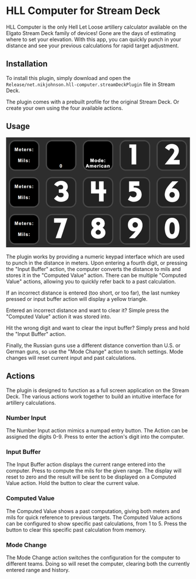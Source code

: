 # HLL Computer for Stream Deck

HLL Computer is the only Hell Let Loose artillery calculator available on the Elgato Stream Deck family of devices!
Gone are the days of estimating where to set your elevation. With this app, you can quickly punch in your distance
and see your previous calculations for rapid target adjustment.

## Installation

To install this plugin, simply download and open the `Release/net.nikjohnson.hll-computer.streamDeckPlugin` file in Stream Deck.

The plugin comes with a prebuilt profile for the original Stream Deck. Or create your own using the four available actions.

## Usage

![example](assets/base.png "Example image of profile")

The plugin works by providing a numeric keypad interface which are used to punch in the distance in meters. Upon entering a fourth digit, or
pressing the "Input Buffer" action, the computer converts the distance to mils and stores it in the "Computed Value" action. There can be
multiple "Computed Value" actions, allowing you to quickly refer back to a past calculation.

If an incorrect distance is entered (too short, or too far), the last numkey pressed or input buffer action will display a yellow triangle.

Entered an incorrect distance and want to clear it? Simple press the "Computed Value" action it was stored into.

Hit the wrong digit and want to clear the input buffer? Simply press and hold the "Input Buffer" action.

Finally, the Russian guns use a different distance convertion than U.S. or German guns, so use the "Mode Change" action to switch settings. Mode
changes will reset current input and past calculations.

## Actions

The plugin is designed to function as a full screen application on the Stream Deck. The various actions work together to build an
intuitive interface for artillery calculations.

### Number Input

The Number Input action mimics a numpad entry button. The Action can be assigned the digits 0-9. Press to enter the action's digit into the computer.

### Input Buffer

The Input Buffer action displays the current range entered into the computer. Press to compute the mils for the given range. The display will reset
to zero and the result will be sent to be displayed on a Computed Value action. Hold the button to clear the current value.

### Computed Value

The Computed Value shows a past computation, giving both meters and mils for quick reference to previous targets. The Computed Value actions
can be configured to show specific past calculations, from 1 to 5. Press the button to clear this specific past calculation from memory.

### Mode Change

The Mode Change action switches the configuration for the computer to different teams. Doing so will reset the computer, clearing both the currently
entered range and history.
